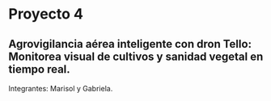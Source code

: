 # Proyecto 4 

## Agrovigilancia aérea inteligente con dron Tello: Monitorea visual de cultivos y sanidad vegetal en tiempo real. 

Integrantes: Marisol y Gabriela. 

